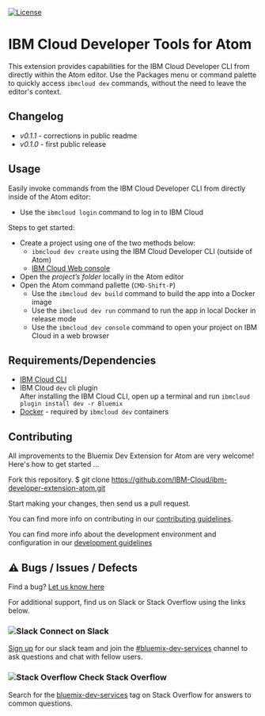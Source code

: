 [![License](https://img.shields.io/badge/license-Apache%202.0-green.svg?style=flat)](https://raw.githubusercontent.com/IBM-Cloud/ibm-developer-extension-vscode/master/LICENSE.txt)

# IBM Cloud Developer Tools for Atom

This extension provides capabilities for the IBM Cloud Developer CLI from directly within the Atom editor. Use the Packages menu or command palette to quickly access `ibmcloud dev` commands, without the need to leave the editor's context.

## Changelog
- *v0.1.1* - corrections in public readme
- *v0.1.0* - first public release

## Usage

Easily invoke commands from the IBM Cloud Developer CLI from directly inside of the Atom editor:

- Use the `ibmcloud login` command to log in to IBM Cloud

Steps to get started:
- Create a project using one of the two methods below:
    - `ibmcloud dev create` using the IBM Cloud Developer CLI (outside of Atom)
    - [IBM Cloud Web console](https://console.ng.bluemix.net/developer/getting-started/)
- Open the *project’s folder* locally in the Atom editor
- Open the Atom command pallette (`CMD-Shift-P`)
  - Use the `ibmcloud dev build` command to build the app into a Docker image
  - Use the `ibmcloud dev run` command to run the app in local Docker in release mode
  - Use the `ibmcloud dev console` command to open your project on IBM Cloud in a web browser



## Requirements/Dependencies

* [IBM Cloud CLI](https://plugins.ng.bluemix.net/ui/home.html)
* IBM Cloud `dev` cli plugin   
    After installing the IBM Cloud CLI, open up a terminal and run `ibmcloud plugin install dev -r Bluemix`
* [Docker](https://www.docker.com/) - required by `ibmcloud dev` containers



## Contributing

All improvements to the Bluemix Dev Extension for Atom are very welcome! Here's how to get started ...

Fork this repository.
$ git clone https://github.com/IBM-Cloud/ibm-developer-extension-atom.git

Start making your changes, then send us a pull request.

You can find more info on contributing in our [contributing guidelines](./CONTRIBUTING.md).

You can find more info about the development environment and configuration in our [development guidelines](./DEVELOPMENT.md)

## ⚠️  Bugs / Issues / Defects

Find a bug?  [Let us know here](https://github.com/IBM-Cloud/ibm-developer-extension-atom/issues)

For additional support, find us on Slack or Stack Overflow using the links below.

### ![Slack](assets/slack.png) Connect on Slack
[Sign up](https://ibm.biz/IBMCloudNativeSlack) for our slack team and join the [#bluemix-dev-services](https://ibm-cloud-tech.slack.com/messages/bluemix-dev-services) channel to ask questions and chat with fellow users.

### ![Stack Overflow](assets/stack_overflow.png) Check Stack Overflow
Search for the [bluemix-dev-services](http://stackoverflow.com/questions/tagged/bluemix-dev-services) tag on Stack Overflow for answers to common questions.
